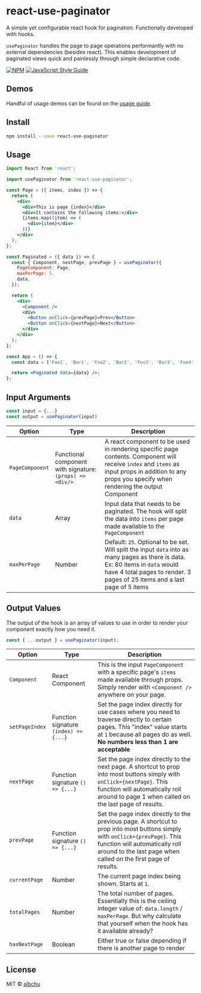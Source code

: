 # react-use-paginator

A simple yet configurable react hook for pagination. Functionally developed with hooks.

`usePaginator` handles the page to page operations performantly with no external dependencies (besides react). This enables development of paginated views quick and painlessly through simple declarative code.

[![NPM](https://img.shields.io/npm/v/react-use-paginator.svg)](https://www.npmjs.com/package/react-use-paginator) [![JavaScript Style Guide](https://img.shields.io/badge/code_style-standard-brightgreen.svg)](https://standardjs.com)

## Demos

Handful of usage demos can be found on the [usage guide](https://albchu.github.io/react-use-paginator/).

## Install

```bash
npm install --save react-use-paginator
```

## Usage

```jsx
import React from 'react';

import usePaginator from 'react-use-paginator';

const Page = ({ items, index }) => {
  return (
    <div>
      <div>This is page {index}</div>
      <div>It contains the following items:</div>
      {items.map((item) => (
        <div>{item}</div>
      ))}
    </div>
  );
};

const Paginated = ({ data }) => {
  const { Component, nextPage, prevPage } = usePaginator({
    PageComponent: Page,
    maxPerPage: 5,
    data,
  });

  return (
    <div>
      <Component />
      <div>
        <Button onClick={prevPage}>Prev</Button>
        <Button onClick={nextPage}>Next</Button>
      </div>
    </div>
  );
};

const App = () => {
  const data = ['Foo1', 'Bar1', 'Foo2', 'Bar2', 'Foo3', 'Bar3', 'Foo4', 'Bar4'];

  return <Paginated data={data} />;
};
```

## Input Arguments

```jsx
const input = {...}
const output = usePaginator(input)
```

| Option          | Type                                                     | Description                                                                                                                                                                                                   |
| --------------- | -------------------------------------------------------- | ------------------------------------------------------------------------------------------------------------------------------------------------------------------------------------------------------------- |
| `PageComponent` | Functional component with signature: `(props) => <div/>` | A react component to be used in rendering specific page contents. Component will receive `index` and `items` as input props in addition to any props you specify when rendering the output Component          |
| `data`          | Array                                                    | Input data that needs to be paginated. The hook will split the data into `items` per page made available to the `PageComponent`                                                                               |
| `maxPerPage`    | Number                                                   | Default: `25`. Optional to be set. Will split the input `data` into as many pages as there is data. Ex: 80 items in `data` would have 4 total pages to render. 3 pages of 25 items and a last page of 5 items |

## Output Values

The output of the hook is an array of values to use in order to render your component exactly how you need it.

```jsx
const { ...output } = usePaginator(input);
```

| Option         | Type                                  | Description                                                                                                                                                                                                                      |
| -------------- | ------------------------------------- | -------------------------------------------------------------------------------------------------------------------------------------------------------------------------------------------------------------------------------- |
| `Component`    | React Component                       | This is the input `PageComponent` with a specific page's `items` made available through props. Simply render with `<Component />` anywhere on your page.                                                                         |
| `setPageIndex` | Function signature `(index) => {...}` | Set the page index directly for use cases where you need to traverse directly to certain pages. This "index" value starts at `1` because all pages do as well. **No numbers less than 1 are acceptable**                         |
| `nextPage`     | Function signature `() => {...}`      | Set the page index directly to the next page. A shortcut to prop into most buttons simply with `onClick={nextPage}`. This function will automatically roll around to page 1 when called on the last page of results.             |
| `prevPage`     | Function signature `() => {...}`      | Set the page index directly to the previous page. A shortcut to prop into most buttons simply with `onClick={prevPage}`. This function will automatically roll around to the last page when called on the first page of results. |
| `currentPage`  | Number                                | The current page index being shown. Starts at `1`.                                                                                                                                                                               |
| `totalPages`   | Number                                | The total number of pages. Essentially this is the ceiling integer value of: `data.length` / `maxPerPage`. But why calculate that yourself when the hook has it available already?                                               |
| `hasNextPage`  | Boolean                               | Either true or false depending if there is another page to render                                                                                                                                                                |

## License

MIT © [albchu](https://github.com/albchu)
